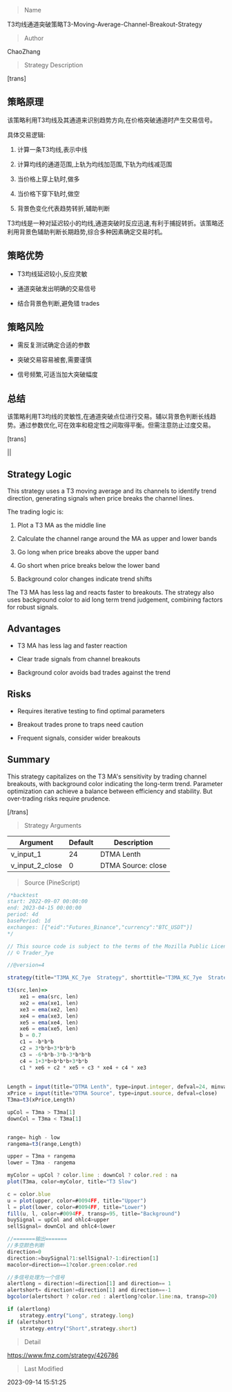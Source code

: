 
> Name

T3均线通道突破策略T3-Moving-Average-Channel-Breakout-Strategy

> Author

ChaoZhang

> Strategy Description


[trans]

## 策略原理

该策略利用T3均线及其通道来识别趋势方向,在价格突破通道时产生交易信号。

具体交易逻辑:

1. 计算一条T3均线,表示中线

2. 计算均线的通道范围,上轨为均线加范围,下轨为均线减范围

3. 当价格上穿上轨时,做多

4. 当价格下穿下轨时,做空

5. 背景色变化代表趋势转折,辅助判断

T3均线是一种对延迟较小的均线,通道突破时反应迅速,有利于捕捉转折。该策略还利用背景色辅助判断长期趋势,综合多种因素确定交易时机。

## 策略优势

- T3均线延迟较小,反应灵敏

- 通道突破发出明确的交易信号

- 结合背景色判断,避免错 trades

## 策略风险

- 需反复测试确定合适的参数

- 突破交易容易被套,需要谨慎

- 信号频繁,可适当加大突破幅度

## 总结

该策略利用T3均线的灵敏性,在通道突破点位进行交易。辅以背景色判断长线趋势。通过参数优化,可在效率和稳定性之间取得平衡。但需注意防止过度交易。

[trans]

||

## Strategy Logic

This strategy uses a T3 moving average and its channels to identify trend direction, generating signals when price breaks the channel lines. 

The trading logic is:

1. Plot a T3 MA as the middle line 

2. Calculate the channel range around the MA as upper and lower bands

3. Go long when price breaks above the upper band 

4. Go short when price breaks below the lower band

5. Background color changes indicate trend shifts

The T3 MA has less lag and reacts faster to breakouts. The strategy also uses background color to aid long term trend judgement, combining factors for robust signals.

## Advantages

- T3 MA has less lag and faster reaction

- Clear trade signals from channel breakouts

- Background color avoids bad trades against the trend

## Risks

- Requires iterative testing to find optimal parameters

- Breakout trades prone to traps need caution 

- Frequent signals, consider wider breakouts

## Summary

This strategy capitalizes on the T3 MA's sensitivity by trading channel breakouts, with background color indicating the long-term trend. Parameter optimization can achieve a balance between efficiency and stability. But over-trading risks require prudence.

[/trans]

> Strategy Arguments



|Argument|Default|Description|
|----|----|----|
|v_input_1|24|DTMA Lenth|
|v_input_2_close|0|DTMA Source: close|high|low|open|hl2|hlc3|hlcc4|ohlc4|


> Source (PineScript)

``` javascript
/*backtest
start: 2022-09-07 00:00:00
end: 2023-04-15 00:00:00
period: 4d
basePeriod: 1d
exchanges: [{"eid":"Futures_Binance","currency":"BTC_USDT"}]
*/

// This source code is subject to the terms of the Mozilla Public License 2.0 at https://mozilla.org/MPL/2.0/
// © Trader_7ye

//@version=4

strategy(title="T3MA_KC_7ye  Strategy", shorttitle="T3MA_KC_7ye  Strategy",max_bars_back=500,overlay=true,default_qty_type=strategy.percent_of_equity,default_qty_value=100,initial_capital=5000,currency=currency.USD)

t3(src,len)=>
    xe1 = ema(src, len)
    xe2 = ema(xe1, len)
    xe3 = ema(xe2, len)
    xe4 = ema(xe3, len)
    xe5 = ema(xe4, len)
    xe6 = ema(xe5, len)
    b = 0.7
    c1 = -b*b*b
    c2 = 3*b*b+3*b*b*b
    c3 = -6*b*b-3*b-3*b*b*b
    c4 = 1+3*b+b*b*b+3*b*b
    c1 * xe6 + c2 * xe5 + c3 * xe4 + c4 * xe3
    
 
Length = input(title="DTMA Lenth", type=input.integer, defval=24, minval=1)
xPrice = input(title="DTMA Source", type=input.source, defval=close)
T3ma=t3(xPrice,Length)

upCol = T3ma > T3ma[1] 
downCol = T3ma < T3ma[1]


range= high - low
rangema=t3(range,Length)

upper = T3ma + rangema
lower = T3ma - rangema

myColor = upCol ? color.lime : downCol ? color.red : na
plot(T3ma, color=myColor, title="T3 Slow")

c = color.blue
u = plot(upper, color=#0094FF, title="Upper")
l = plot(lower, color=#0094FF, title="Lower")
fill(u, l, color=#0094FF, transp=95, title="Background")
buySignal = upCol and ohlc4>upper
sellSignal= downCol and ohlc4<lower

//=======输出======= 
//多空颜色判断
direction=0
direction:=buySignal?1:sellSignal?-1:direction[1]
macolor=direction==1?color.green:color.red

//多信号处理为一个信号
alertlong = direction!=direction[1] and direction== 1
alertshort= direction!=direction[1] and direction==-1
bgcolor(alertshort ? color.red : alertlong?color.lime:na, transp=20)

if (alertlong)
    strategy.entry("Long", strategy.long)
if (alertshort)
    strategy.entry("Short",strategy.short)
```

> Detail

https://www.fmz.com/strategy/426786

> Last Modified

2023-09-14 15:51:25
